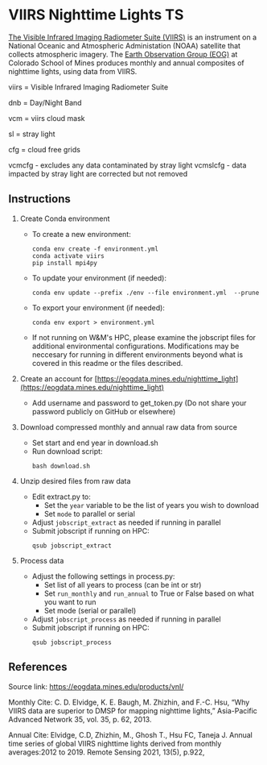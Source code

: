 # VIIRS Nighttime Lights TS

[The Visible Infrared Imaging Radiometer Suite (VIIRS)](https://ncc.nesdis.noaa.gov/VIIRS/) is an instrument on a National Oceanic and Atmospheric Administation (NOAA) satellite that collects atmospheric imagery.
The [Earth Observation Group (EOG)](https://payneinstitute.mines.edu/eog/) at Colorado School of Mines produces monthly and annual composites of nighttime lights, using data from VIIRS.

viirs = Visible Infrared Imaging Radiometer Suite

dnb = Day/Night Band

vcm = viirs cloud mask

sl = stray light

cfg = cloud free grids

vcmcfg - excludes any data contaminated by stray light
vcmslcfg - data impacted by stray light are corrected but not removed

## Instructions

1. Create Conda environment
	- To create a new environment:
		```
		conda env create -f environment.yml
		conda activate viirs
		pip install mpi4py
		```
	- To update your environment (if needed):
		```
		conda env update --prefix ./env --file environment.yml  --prune
	- To export your environment (if needed):
		```
		conda env export > environment.yml
		```
	- If not running on W&M's HPC, please examine the jobscript files for additional environmental configurations. Modifications may be neccesary for running in different environments beyond what is covered in this readme or the files described.

2. Create an account for [https://eogdata.mines.edu/nighttime_light](https://eogdata.mines.edu/nighttime_light)
	- Add username and password to get_token.py (Do not share your password publicly on GitHub or elsewhere)

3. Download compressed monthly and annual raw data from source
	- Set start and end year in download.sh
	- Run download script:
		```
		bash download.sh
		```

4. Unzip desired files from raw data
	- Edit extract.py to:
		- Set the `year` variable to be the list of years you wish to download
		- Set `mode` to parallel or serial
	- Adjust `jobscript_extract` as needed if running in parallel
	- Submit jobscript if running on HPC:
		```
		qsub jobscript_extract
		```

5. Process data
	- Adjust the following settings in process.py:
		- Set list of all years to process (can be int or str)
		- Set `run_monthly` and `run_annual` to True or False based on what you want to run
		+ Set mode (serial or parallel)
	- Adjust `jobscript_process` as needed if running in parallel
	- Submit jobscript if running on HPC:
		```
		qsub jobscript_process
		```


## References

Source link:
https://eogdata.mines.edu/products/vnl/

Monthly Cite:
C. D. Elvidge, K. E. Baugh, M. Zhizhin, and F.-C. Hsu, “Why VIIRS data are superior to DMSP for mapping nighttime lights,” Asia-Pacific Advanced Network 35, vol. 35, p. 62, 2013.

Annual Cite:
Elvidge, C.D, Zhizhin, M., Ghosh T., Hsu FC, Taneja J. Annual time series of global VIIRS nighttime lights derived from monthly averages:2012 to 2019. Remote Sensing 2021, 13(5), p.922,
